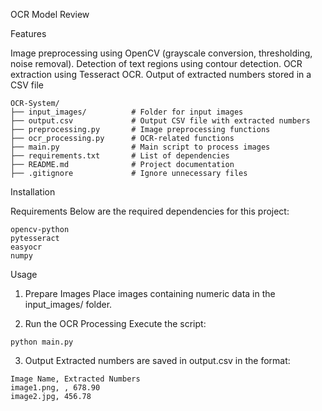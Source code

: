 OCR Model Review

Features

Image preprocessing using OpenCV (grayscale conversion, thresholding, noise removal).
Detection of text regions using contour detection.
OCR extraction using Tesseract OCR.
Output of extracted numbers stored in a CSV file
```
OCR-System/
├── input_images/          # Folder for input images
├── output.csv             # Output CSV file with extracted numbers
├── preprocessing.py       # Image preprocessing functions
├── ocr_processing.py      # OCR-related functions
├── main.py                # Main script to process images
├── requirements.txt       # List of dependencies
├── README.md              # Project documentation
├── .gitignore             # Ignore unnecessary files
```
Installation

Requirements
Below are the required dependencies for this project:
```
opencv-python
pytesseract
easyocr
numpy
```

Usage

1. Prepare Images
Place images containing numeric data in the input_images/ folder.

2. Run the OCR Processing
Execute the script:
```
python main.py
```
3. Output
Extracted numbers are saved in output.csv in the format:
```
Image Name, Extracted Numbers
image1.png, , 678.90
image2.jpg, 456.78
```

